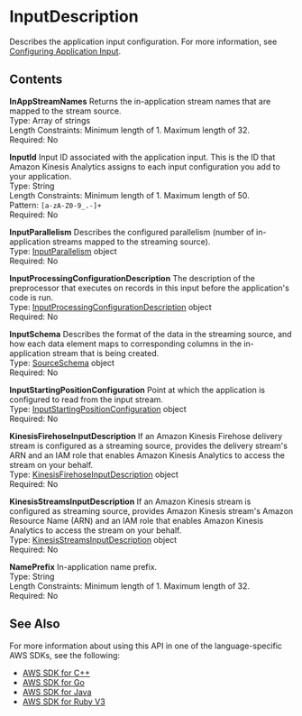 # InputDescription<a name="API_InputDescription"></a>

Describes the application input configuration\. For more information, see [Configuring Application Input](https://docs.aws.amazon.com/kinesisanalytics/latest/dev/how-it-works-input.html)\. 

## Contents<a name="API_InputDescription_Contents"></a>

 **InAppStreamNames**   <a name="analytics-Type-InputDescription-InAppStreamNames"></a>
Returns the in\-application stream names that are mapped to the stream source\.  
Type: Array of strings  
Length Constraints: Minimum length of 1\. Maximum length of 32\.  
Required: No

 **InputId**   <a name="analytics-Type-InputDescription-InputId"></a>
Input ID associated with the application input\. This is the ID that Amazon Kinesis Analytics assigns to each input configuration you add to your application\.   
Type: String  
Length Constraints: Minimum length of 1\. Maximum length of 50\.  
Pattern: `[a-zA-Z0-9_.-]+`   
Required: No

 **InputParallelism**   <a name="analytics-Type-InputDescription-InputParallelism"></a>
Describes the configured parallelism \(number of in\-application streams mapped to the streaming source\)\.  
Type: [InputParallelism](API_InputParallelism.md) object  
Required: No

 **InputProcessingConfigurationDescription**   <a name="analytics-Type-InputDescription-InputProcessingConfigurationDescription"></a>
The description of the preprocessor that executes on records in this input before the application's code is run\.  
Type: [InputProcessingConfigurationDescription](API_InputProcessingConfigurationDescription.md) object  
Required: No

 **InputSchema**   <a name="analytics-Type-InputDescription-InputSchema"></a>
Describes the format of the data in the streaming source, and how each data element maps to corresponding columns in the in\-application stream that is being created\.   
Type: [SourceSchema](API_SourceSchema.md) object  
Required: No

 **InputStartingPositionConfiguration**   <a name="analytics-Type-InputDescription-InputStartingPositionConfiguration"></a>
Point at which the application is configured to read from the input stream\.  
Type: [InputStartingPositionConfiguration](API_InputStartingPositionConfiguration.md) object  
Required: No

 **KinesisFirehoseInputDescription**   <a name="analytics-Type-InputDescription-KinesisFirehoseInputDescription"></a>
If an Amazon Kinesis Firehose delivery stream is configured as a streaming source, provides the delivery stream's ARN and an IAM role that enables Amazon Kinesis Analytics to access the stream on your behalf\.  
Type: [KinesisFirehoseInputDescription](API_KinesisFirehoseInputDescription.md) object  
Required: No

 **KinesisStreamsInputDescription**   <a name="analytics-Type-InputDescription-KinesisStreamsInputDescription"></a>
If an Amazon Kinesis stream is configured as streaming source, provides Amazon Kinesis stream's Amazon Resource Name \(ARN\) and an IAM role that enables Amazon Kinesis Analytics to access the stream on your behalf\.  
Type: [KinesisStreamsInputDescription](API_KinesisStreamsInputDescription.md) object  
Required: No

 **NamePrefix**   <a name="analytics-Type-InputDescription-NamePrefix"></a>
In\-application name prefix\.  
Type: String  
Length Constraints: Minimum length of 1\. Maximum length of 32\.  
Required: No

## See Also<a name="API_InputDescription_SeeAlso"></a>

For more information about using this API in one of the language\-specific AWS SDKs, see the following:
+  [AWS SDK for C\+\+](https://docs.aws.amazon.com/goto/SdkForCpp/kinesisanalytics-2015-08-14/InputDescription) 
+  [AWS SDK for Go](https://docs.aws.amazon.com/goto/SdkForGoV1/kinesisanalytics-2015-08-14/InputDescription) 
+  [AWS SDK for Java](https://docs.aws.amazon.com/goto/SdkForJava/kinesisanalytics-2015-08-14/InputDescription) 
+  [AWS SDK for Ruby V3](https://docs.aws.amazon.com/goto/SdkForRubyV3/kinesisanalytics-2015-08-14/InputDescription) 